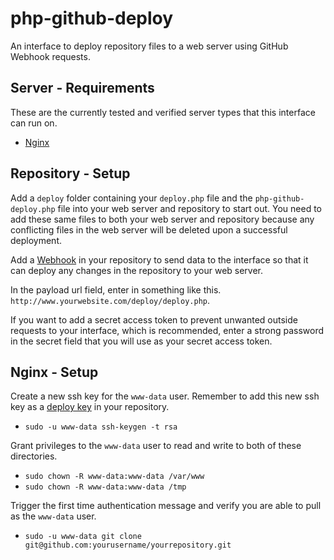 # php-github-deploy
An interface to deploy repository files to a web server using GitHub Webhook requests.

## Server - Requirements

These are the currently tested and verified server types that this interface can run on.

* [Nginx](http://nginx.org/)

## Repository - Setup

Add a `deploy` folder containing your `deploy.php` file and the `php-github-deploy.php` file into your web server and repository to start out. You need to add these same files to both your web server and repository because any conflicting files in the web server will be deleted upon a successful deployment.

Add a [Webhook](https://developer.github.com/webhooks/) in your repository to send data to the interface so that it can deploy any changes in the repository to your web server.

In the payload url field, enter in something like this. `http://www.yourwebsite.com/deploy/deploy.php`.

If you want to add a secret access token to prevent unwanted outside requests to your interface, which is recommended, enter a strong password in the secret field that you will use as your secret access token.

## Nginx - Setup

Create a new ssh key for the `www-data` user. Remember to add this new ssh key as a [deploy key](https://developer.github.com/guides/managing-deploy-keys/) in your repository.
* `sudo -u www-data ssh-keygen -t rsa`

Grant privileges to the `www-data` user to read and write to both of these directories.
* `sudo chown -R www-data:www-data /var/www`
* `sudo chown -R www-data:www-data /tmp`

Trigger the first time authentication message and verify you are able to pull as the `www-data` user.
* `sudo -u www-data git clone git@github.com:yourusername/yourrepository.git`
